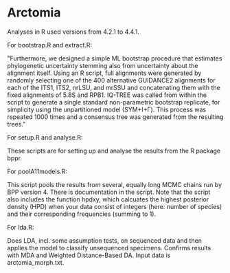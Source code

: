 # Arctomia

Analyses in R used versions from 4.2.1 to 4.4.1.

For bootstrap.R and extract.R:

"Furthermore, we designed a simple ML bootstrap procedure that estimates phylogenetic uncertainty stemming also from uncertainty about the alignment itself.
Using an R script, full alignments were generated by randomly selecting one of the 400 alternative GUIDANCE2 alignments for each of the ITS1, ITS2, nrLSU,
and mrSSU and concatenating them with the fixed alignments of 5.8S and RPB1. IQ-TREE was called from within the script to generate a single standard
non-parametric bootstrap replicate, for simplicity using the unpartitioned model (SYM+I+Γ). This process was repeated 1000 times and a consensus tree was
generated from the resulting trees."

For setup.R and analyse.R:

These scripts are for setting up and analyse the results from the R package bppr.

For poolA11models.R:

This script pools the results from several, equally long MCMC chains run by BPP version 4. There is documentation in the script. Note that the script also
includes the function hpdxy, which calcuates the highest posterior density (HPD) when your data consist of integers (here: number of species) and their
corresponding frequencies (summing to 1).

For lda.R:

Does LDA, incl. some assumption tests, on sequenced data and then applies the model to classify unsequenced specimens. Confirms results with MDA and Weighted Distance-Based DA.
Input data is arctomia_morph.txt.
